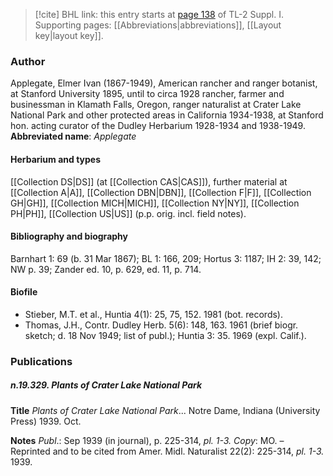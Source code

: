 > [!cite] BHL link: this entry starts at [page 138](https://www.biodiversitylibrary.org/page/33264865) of TL-2 Suppl. I.
> Supporting pages: [[Abbreviations|abbreviations]], [[Layout key|layout key]].

### Author

Applegate, Elmer Ivan (1867-1949), American rancher and ranger botanist, at Stanford University 1895, until to circa 1928 rancher, farmer and businessman in Klamath Falls, Oregon, ranger naturalist at Crater Lake National Park and other protected areas in California 1934-1938, at Stanford hon. acting curator of the Dudley Herbarium 1928-1934 and 1938-1949. 
**Abbreviated name**: *Applegate*

#### Herbarium and types

[[Collection DS|DS]] (at [[Collection CAS|CAS]]), further material at [[Collection A|A]], [[Collection DBN|DBN]], [[Collection F|F]], [[Collection GH|GH]], [[Collection MICH|MICH]], [[Collection NY|NY]], [[Collection PH|PH]], [[Collection US|US]] (p.p. orig. incl. field notes).

#### Bibliography and biography

Barnhart 1: 69 (b. 31 Mar 1867); BL 1: 166, 209; Hortus 3: 1187; IH 2: 39, 142; NW p. 39; Zander ed. 10, p. 629, ed. 11, p. 714.

#### Biofile

- Stieber, M.T. et al., Huntia 4(1): 25, 75, 152. 1981 (bot. records).
- Thomas, J.H., Contr. Dudley Herb. 5(6): 148, 163. 1961 (brief biogr. sketch; d. 18 Nov 1949; list of publ.); Huntia 3: 35. 1969 (expl. Calif.).

### Publications

##### n.19.329. Plants of Crater Lake National Park

**Title**
*Plants of Crater Lake National Park*... Notre Dame, Indiana (University Press) 1939. Oct.

**Notes**
*Publ*.: Sep 1939 (in journal), p. 225-314, *pl. 1-3. Copy*: MO. – Reprinted and to be cited from Amer. Midl. Naturalist 22(2): 225-314, *pl. 1-3.* 1939.


